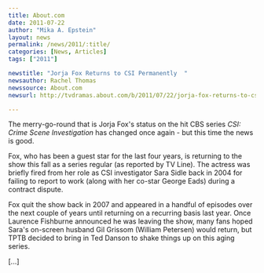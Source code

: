 ```yaml
---
title: About.com
date: 2011-07-22
author: "Mika A. Epstein"
layout: news
permalink: /news/2011/:title/
categories: [News, Articles]
tags: ["2011"]

newstitle: "Jorja Fox Returns to CSI Permanently  "
newsauthor: Rachel Thomas
newssource: About.com
newsurl: http://tvdramas.about.com/b/2011/07/22/jorja-fox-returns-to-csi-permanently.htm

---
```


The merry-go-round that is Jorja Fox's status on the hit CBS series *CSI: Crime Scene Investigation* has changed once again - but this time the news is good.

Fox, who has been a guest star for the last four years, is returning to the show this fall as a series regular (as reported by TV Line). The actress was briefly fired from her role as CSI investigator Sara Sidle back in 2004 for failing to report to work (along with her co-star George Eads) during a contract dispute.

Fox quit the show back in 2007 and appeared in a handful of episodes over the next couple of years until returning on a recurring basis last year. Once Laurence Fishburne announced he was leaving the show, many fans hoped Sara's on-screen husband Gil Grissom (William Petersen) would return, but TPTB decided to bring in Ted Danson to shake things up on this aging series.

[...]

